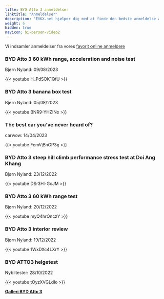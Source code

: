```yaml
---
title: BYD Atto 3 anmeldelser
linktitle: "Anmeldelser"
description: "EVKX.net hjælper dig med at finde den bedste anmeldelse af denne model."
weight: 6
hidden: true
navicon: bi-person-video2
---
```

Vi indsamler anmeldelser fra vores [favorit online anmeldere](../../../../../guides/evreviewers/)

<div class="container text-center shadow p-2 pe-4 mb-5 bg-body-tertiary rounded border">
<h3>BYD Atto 3 60 kWh range, acceleration and noise test</h3>
<p>Bjørn Nyland: 09/08/2023</p>

{{< youtube H_PdSOK1QfU >}}

</div>
<div class="container text-center shadow p-2 pe-4 mb-5 bg-body-tertiary rounded border">
<h3>BYD Atto 3 banana box test</h3>
<p>Bjørn Nyland: 05/08/2023</p>

{{< youtube BNR9-YHZINo >}}

</div>
<div class="container text-center shadow p-2 pe-4 mb-5 bg-body-tertiary rounded border">
<h3>The best car you’ve never heard of?</h3>
<p>carwow: 14/04/2023</p>

{{< youtube FemVjBnGP3g >}}

</div>
<div class="container text-center shadow p-2 pe-4 mb-5 bg-body-tertiary rounded border">
<h3>BYD Atto 3 steep hill climb performance stress test at Doi Ang Khang</h3>
<p>Bjørn Nyland: 23/12/2022</p>

{{< youtube DSr3Hl-GcJM >}}

</div>
<div class="container text-center shadow p-2 pe-4 mb-5 bg-body-tertiary rounded border">
<h3>BYD Atto 3 60 kWh range test</h3>
<p>Bjørn Nyland: 20/12/2022</p>

{{< youtube myQ4hrQnczY >}}

</div>
<div class="container text-center shadow p-2 pe-4 mb-5 bg-body-tertiary rounded border">
<h3>BYD Atto 3 interior review</h3>
<p>Bjørn Nyland: 19/12/2022</p>

{{< youtube 1WxDXc4LXrY >}}

</div>
<div class="container text-center shadow p-2 pe-4 mb-5 bg-body-tertiary rounded border">
<h3>BYD ATTO3 helgetest</h3>
<p>Nybiltester: 28/10/2022</p>

{{< youtube tOyzXVGLdIo >}}

</div>
<div class="mt-3 mb-3">
<a href="../gallery/" class="text-decoration-none text-black">
<strong><i class="bi-arrow-left"></i>Galleri  </strong>
</a>
<a href="../" class="text-decoration-none text-black float-end">
<strong>BYD Atto 3 <i class="bi-arrow-right"></i></strong>
</a>
</div>
